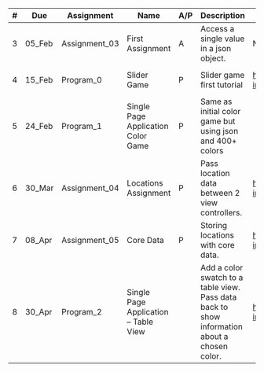| # | Due | Assignment | Name | A/P | Description | Ran | Github | Done |
| --- | --- | --- | --- | --- | --- | --- | --- | --- |
| 3 | 05_Feb | Assignment_03 | First Assignment | A | Access a single value in a json object. | N/A |   | ![](http://cdn-img.easyicon.net/png/10975/1097531.gif)  |
| 4 | 15_Feb | Program_0 | Slider Game | P | Slider game first tutorial | http://cdn-img.easyicon.net/png/10975/1097531.gif  |   | http://cdn-img.easyicon.net/png/10975/1097531.gif ![](http://cdn-img.easyicon.net/png/10975/1097531.gif) |
| 5 | 24_Feb | Program_1 | Single Page Application Color Game | P | Same as initial color game but using json and 400+ colors |   |  http://cdn-img.easyicon.net/png/10975/1097531.gif | ![](http://cdn-img.easyicon.net/png/10975/1097531.gif)  |
| 6 | 30_Mar | Assignment_04 | Locations Assignment | P | Pass location data between 2 view controllers. | http://cdn-img.easyicon.net/png/10975/1097531.gif  | http://cdn-img.easyicon.net/png/10975/1097531.gif  | ![](http://cdn-img.easyicon.net/png/10975/1097531.gif)  |
| 7 | 08_Apr | Assignment_05 | Core Data | P | Storing locations with core data. | http://cdn-img.easyicon.net/png/10975/1097531.gif  |  http://cdn-img.easyicon.net/png/10975/1097531.gif | ![](http://cdn-img.easyicon.net/png/10975/1097531.gif)  |
| 8 | 30_Apr | Program_2 | Single Page Application – Table View |   | Add a color swatch to a table view. Pass data back to show information about a chosen color. | http://cdn-img.easyicon.net/png/10975/1097531.gif  |  http://cdn-img.easyicon.net/png/10975/1097531.gif | ![](http://cdn-img.easyicon.net/png/10975/1097531.gif)  |
